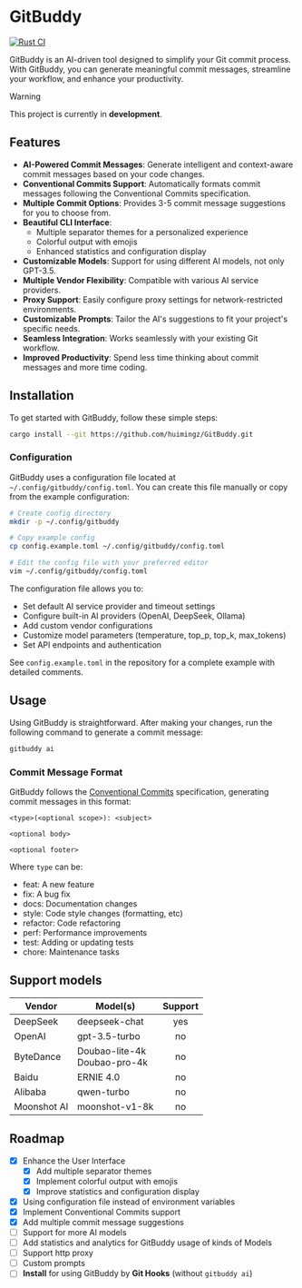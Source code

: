 # GitBuddy

[![Rust CI](https://github.com/fujianbang/GitBuddy/actions/workflows/rust.yaml/badge.svg)](https://github.com/fujianbang/GitBuddy/actions/workflows/rust.yaml)

GitBuddy is an AI-driven tool designed to simplify your Git commit process. With GitBuddy, you can generate meaningful
commit messages, streamline your workflow, and enhance your productivity.

> [!WARNING]
> This project is currently in **development**.

## Features

- **AI-Powered Commit Messages**: Generate intelligent and context-aware commit messages based on your code changes.
- **Conventional Commits Support**: Automatically formats commit messages following the Conventional Commits specification.
- **Multiple Commit Options**: Provides 3-5 commit message suggestions for you to choose from.
- **Beautiful CLI Interface**:
    - Multiple separator themes for a personalized experience
    - Colorful output with emojis
    - Enhanced statistics and configuration display
- **Customizable Models**: Support for using different AI models, not only GPT-3.5.
- **Multiple Vendor Flexibility**: Compatible with various AI service providers.
- **Proxy Support**: Easily configure proxy settings for network-restricted environments.
- **Customizable Prompts**: Tailor the AI's suggestions to fit your project's specific needs.
- **Seamless Integration**: Works seamlessly with your existing Git workflow.
- **Improved Productivity**: Spend less time thinking about commit messages and more time coding.

## Installation

To get started with GitBuddy, follow these simple steps:

```sh
cargo install --git https://github.com/huimingz/GitBuddy.git
```

### Configuration

GitBuddy uses a configuration file located at `~/.config/gitbuddy/config.toml`. You can create this file manually or copy from the example configuration:

```sh
# Create config directory
mkdir -p ~/.config/gitbuddy

# Copy example config
cp config.example.toml ~/.config/gitbuddy/config.toml

# Edit the config file with your preferred editor
vim ~/.config/gitbuddy/config.toml
```

The configuration file allows you to:
- Set default AI service provider and timeout settings
- Configure built-in AI providers (OpenAI, DeepSeek, Ollama)
- Add custom vendor configurations
- Customize model parameters (temperature, top_p, top_k, max_tokens)
- Set API endpoints and authentication

See `config.example.toml` in the repository for a complete example with detailed comments.

## Usage

Using GitBuddy is straightforward. After making your changes, run the following command to generate a commit message:

```sh
gitbuddy ai
```

### Commit Message Format

GitBuddy follows the [Conventional Commits](https://www.conventionalcommits.org/) specification, generating commit messages in this format:

```
<type>(<optional scope>): <subject>

<optional body>

<optional footer>
```

Where `type` can be:

- feat: A new feature
- fix: A bug fix
- docs: Documentation changes
- style: Code style changes (formatting, etc)
- refactor: Code refactoring
- perf: Performance improvements
- test: Adding or updating tests
- chore: Maintenance tasks

## Support models

| Vendor      | Model(s)                        | Support |
|-------------|---------------------------------|:-------:|
| DeepSeek    | deepseek-chat                   |   yes   |
| OpenAI      | gpt-3.5-turbo                   |   no    |
| ByteDance   | Doubao-lite-4k<br>Doubao-pro-4k |   no    |
| Baidu       | ERNIE 4.0                       |   no    |
| Alibaba     | qwen-turbo                      |   no    |
| Moonshot AI | moonshot-v1-8k                  |   no    |

## Roadmap

- [x] Enhance the User Interface
    - [x] Add multiple separator themes
    - [x] Implement colorful output with emojis
    - [x] Improve statistics and configuration display
- [x] Using configuration file instead of environment variables
- [x] Implement Conventional Commits support
- [x] Add multiple commit message suggestions
- [ ] Support for more AI models
- [ ] Add statistics and analytics for GitBuddy usage of kinds of Models
- [ ] Support http proxy
- [ ] Custom prompts
- [ ] **Install** for using GitBuddy by **Git Hooks** (without `gitbuddy ai`)